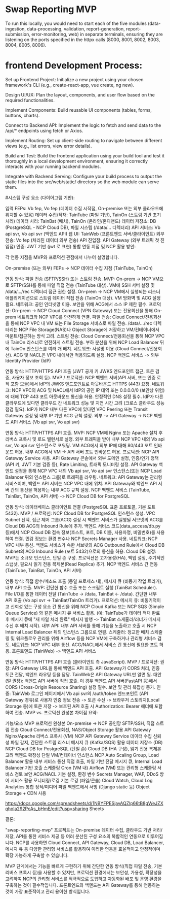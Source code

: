 # Swap Reporting MVP

To run this locally, you would need to start each of the five modules (data-ingestion, data-processing, validation, report-generation, report-submission, error-monitoring, web) in separate terminals, ensuring they are listening on the ports specified in the httpx calls (8000, 8001, 8002, 8003, 8004, 8005, 8006).



# frontend Development Process:

Set up Frontend Project: Initialize a new project using your chosen framework's CLI (e.g., create-react-app, vue create, ng new).

Design UI/UX: Plan the layout, components, and user flow based on the required functionalities.

Implement Components: Build reusable UI components (tables, forms, buttons, charts).

Connect to Backend API: Implement the logic to fetch and send data to the /api/* endpoints using fetch or Axios.

Implement Routing: Set up client-side routing to navigate between different views (e.g., list errors, view error details).

Build and Test: Build the frontend application using your build tool and test it thoroughly in a local development environment, ensuring it correctly interacts with your running backend modules.

Integrate with Backend Serving: Configure your build process to output the static files into the src/web/static/ directory so the web module can serve them.


#시스템 구성 요소 (다이어그램 기반):

입력 FEPs: Vb fep, Vo fep (데이터 수집 시작점, On-premise 또는 외부 클라우드에 위치할 수 있음)
데이터 수집/적재: TainTube (파일 기반), TainOn (스트림 기반 초기 처리)
데이터 처리: TainBat (배치), TainOn (온라인/온디맨드)
데이터 저장소: DB (PostgreSQL - NCP Cloud DB), 파일 시스템 (/data/... 디렉터리)
API 서비스: Vb api svr, Vo api svr (백엔드 API)
웹 UI: TainWeb (프론트엔드 서버/클라이언트)
외부 전송: Vo fep (처리된 데이터 외부 전송)
API 진입점: API Gateway (외부 트래픽 첫 진입점)
인증: JWT 기반 (jwt 로 표현)
통합 연동 지점 및 NCP 활용 방안:

각 연동 지점을 MVP와 프로덕션 관점에서 나누어 설명합니다.

On-premise (또는 외부) FEPs -> NCP 데이터 수집 지점 (TainTube, TainOn)

연동 방식: 파일 전송 (SFTP/SSH) 또는 스트림 전송.
MVP:
On-prem -> NCP VM으로 SFTP/SSH를 통해 파일 직접 전송 (TainTube 대상). VM에 SSH 서버 설정 및 /data/.../rec 디렉터리 접근 권한 설정.
On-prem -> NCP VM에서 실행되는 리스너 애플리케이션으로 스트림 데이터 직접 전송 (TainOn 대상). VM 방화벽 및 ACG 설정 필요.
네트워크: 공인 인터넷망 이용. 보안을 위해 ACG에서 소스 IP 제한 필수.
프로덕션:
On-prem -> NCP Cloud Connect (VPN Gateway) 또는 전용회선을 통해 On-prem 네트워크와 NCP VPC를 안전하게 연결.
파일 전송: Cloud Connect/전용회선을 통해 NCP VPC 내 VM 또는 File Storage 서비스로 파일 전송. /data/.../rec 디렉터리는 NCP File Storage(NAS)나 Object Storage에 저장하고 VM/컨테이너에서 마운트/접근하는 방식 고려.
스트림 전송: Cloud Connect/전용회선을 통해 NCP VPC 내 TainOn 리스너로 안전하게 스트림 전송. 부하 분산을 위해 NCP Load Balancer 뒤에 TainOn 인스턴스를 여러 개 배치.
네트워크: 사설망 이용 (Cloud Connect/전용회선). ACG 및 NACL은 VPC 내에서만 적용되도록 설정.
NCP 백엔드 서비스 -> 외부 Identity Provider (IdP)

연동 방식: HTTP/HTTPS API 호출 (JWT 공개 키 JWKS 엔드포인트 접근, 토큰 검증, 사용자 정보 조회 등).
MVP / 프로덕션:
NCP 백엔드 서버(API 서버, 또는 인증 로직 포함 모듈)에서 IdP의 JWKS 엔드포인트로 아웃바운드 HTTPS (443) 요청.
네트워크: NCP VPC의 ACG 및 NACL에서 IdP의 공인 IP 대역 또는 0.0.0.0/0 (보안상 위험)에 대해 TCP 443 포트 아웃바운드 통신을 허용. 안정적인 DNS 설정 필수. IdP가 다른 클라우드에 있다면 클라우드 간 네트워크 성능 및 지연 시간 고려 (크로스 클라우드 성능 점검 필요).
IdP가 NCP 내부 다른 VPC에 있다면 VPC Peering 또는 Transit Gateway 설정 및 내부 IP 기반 ACG 규칙 설정.
외부 -> API Gateway -> NCP 백엔드 API 서비스 (Vb api svr, Vo api svr)

연동 방식: HTTP/HTTPS API 호출.
MVP:
NCP VM에 Nginx 또는 Apache 설치 후 리버스 프록시 및 로드 밸런서로 설정. 외부 트래픽을 받아 내부 NCP VPC 내의 Vb api svr, Vo api svr 인스턴스로 포워딩.
VM ACG에서 외부 IP에 대해 80/443 포트 인바운드 허용. 내부 ACG에서 VM -> API 서버 포트 인바운드 허용.
프로덕션:
NCP API Gateway Service 사용.
API Gateway 콘솔에서 외부 도메인 설정, 인증/인가 정책(API 키, JWT 기본 검증 등), Rate Limiting, 트래픽 모니터링 설정.
API Gateway 백엔드 설정을 통해 NCP VPC 내의 Vb api svr, Vo api svr 인스턴스(또는 NCP Load Balancer 뒤의 인스턴스 그룹)로 트래픽을 라우팅.
네트워크: API Gateway는 관리형 서비스이며, 백엔드 API 서버는 NCP VPC 내에 위치. API Gateway와 백엔드 API 서버 간의 통신을 허용하는 내부 ACG 규칙 설정.
NCP 백엔드 서비스 (TainTube, TainBat, TainOn, API 서버) -> NCP Cloud DB for PostgreSQL

연동 방식: 데이터베이스 클라이언트 연결 (PostgreSQL 표준 프로토콜, 기본 포트 5432).
MVP / 프로덕션:
NCP Cloud DB for PostgreSQL 인스턴스 생성. VPC Subnet 선택, 접근 제어 그룹(ACG) 설정 시 백엔드 서비스가 실행될 서브넷의 ACG를 Cloud DB ACG의 Inbound Rule에 추가.
백엔드 서비스 코드(data_access/db.py 등)에서 NCP Cloud DB 접속 정보(호스트, 포트, DB 이름, 사용자명, 비밀번호)를 사용하여 연결. 민감 정보는 환경 변수나 NCP Secrets Manager 사용.
네트워크: NCP VPC 내부 통신. 백엔드 서비스가 속한 서브넷의 ACG Outbound Rule에서 Cloud DB Subnet의 ACG Inbound Rule (포트 5432)으로의 통신을 허용.
Cloud DB 설정: MVP는 소규모 인스턴스, 단일 존 구성. 프로덕션은 고가용성(HA), 백업 설정, 주기적인 스냅샷, 필요시 읽기 전용 복제본(Read Replica) 추가.
NCP 백엔드 서비스 간 연동 (TainTube, TainBat, TainOn, API 서버)

연동 방식: 직접 함수/메소드 호출 (동일 프로세스 내), 메시지 큐 (비동기 작업 트리거), 내부 API 호출.
MVP:
간단한 함수 호출 또는 스크립트 실행 (TainBat Scheduler).
File I/O를 통한 데이터 전달 (TainTube -> /data, TainBat <- /data).
간단한 내부 API 호출 (Vo api svr -> TainBat/TainOn 트리거).
프로덕션:
메시지 큐: 비동기적이고 신뢰성 있는 구성 요소 간 통신을 위해 NCP Cloud Kafka 또는 NCP SQS (Simple Queue Service) 와 같은 메시지 큐 서비스 활용. (예: TainTube가 데이터 적재 완료 후 메시지 큐에 "새 파일 처리 완료" 메시지 발행 -> TainBat 스케줄러/러너가 메시지 수신 후 배치 시작).
내부 API: 내부 API 서버를 통해 기능을 노출하고 호출 시 NCP Internal Load Balancer 뒤의 인스턴스 그룹으로 연결.
스케줄러: 정교한 배치 스케줄링 및 워크플로우 관리를 위해 Airflow 등을 NCP VM에 구축하거나 관리형 서비스 검토.
네트워크: NCP VPC 내부 통신. ACG/NACL에서 서비스 간 통신에 필요한 포트 허용.
프론트엔드 (TainWeb) -> 백엔드 API 서비스

연동 방식: HTTP/HTTPS API 호출 (클라이언트 측 JavaScript).
MVP / 프로덕션:
권장: API Gateway URL을 통해 백엔드 API 호출. API Gateway가 CORS 처리, 인증 토큰 전달, 백엔드 라우팅 등을 담당. TainWeb은 API Gateway URL만 알면 됨.
대안 (덜 권장): 백엔드 API 서버에 직접 호출. 이 경우 백엔드 API 서버(FastAPI 등)에서 CORS (Cross-Origin Resource Sharing) 설정 필수. 보안 및 관리 복잡성 증가.
인증: TainWeb 로그인 페이지에서 Vb api svr의 /auth/token 엔드포인트 (API Gateway 경유)로 사용자 인증 정보 전송 -> 토큰 수신 -> 브라우저 스토리지(Local Storage 등)에 토큰 저장 -> 보호된 API 호출 시 Authorization: Bearer <token> 헤더에 포함하여 전송.
MVP vs. 프로덕션 완성본 차이점 요약:

기능/요소	MVP	프로덕션 완성본
On-premise -> NCP	공인망 SFTP/SSH, 직접 스트림 전송	Cloud Connect/전용회선, NAS/Object Storage 활용
API Gateway	Nginx/Apache 리버스 프록시 (VM)	NCP API Gateway Service
데이터 수집 신뢰성	파일 감지, 간단한 스트림 리스너	메시지 큐 (Kafka/SQS) 활용
데이터 저장소 (DB)	NCP Cloud DB for PostgreSQL (단일 존)	Cloud DB (HA 구성), 읽기 전용 복제본 고려
백엔드 확장성	단일 VM/컨테이너 인스턴스	NCP Auto Scaling Group, Load Balancer 활용
내부 서비스 통신	직접 호출, 파일 기반 전달	메시지 큐, Internal Load Balancer 기반 호출
스케줄링	Cron (VM 내)	Airflow (VM) 또는 관리형 스케줄링 서비스 검토
보안	ACG/NACL 기본 설정, 환경 변수	Secrets Manager, WAF, DDoS 방어 서비스 활용
모니터링/로깅	기본 로깅 (파일/콘솔)	Cloud Watch, Cloud Log Analytics 통합
정적/미디어 파일	백엔드에서 서빙 (Django static 등)	Object Storage + CDN 사용

https://docs.google.com/spreadsheets/d/1NBYFPESjayAQZlp66tB8gWeJZXqhoIa292PcAs_bHmE/edit?usp=sharing
Sheets

결론:

"swap-reporting-mvp" 프로젝트는 On-premise 데이터 수집, 클라우드 기반 처리/저장, API를 통한 서비스 제공 등 여러 분산된 구성 요소의 복합적인 연동으로 이루어집니다. NCP를 사용하면 Cloud Connect, API Gateway, Cloud DB, Load Balancer, 메시지 큐 등 다양한 관리형 서비스를 활용하여 이러한 연동을 효율적이고 안정적이며 확장 가능하게 구축할 수 있습니다.

MVP 단계에서는 기능을 빠르게 구현하기 위해 간단한 연동 방식(직접 파일 전송, 기본 리버스 프록시 등)을 사용할 수 있지만, 프로덕션 환경에서는 보안성, 가용성, 확장성을 고려하여 NCP의 관리형 서비스를 적극적으로 도입하고 자동화된 배포 및 운영 환경을 구축하는 것이 필수적입니다. 프론트엔드와 백엔드는 API Gateway를 통해 연동하는 것이 가장 표준적이고 관리 용이한 방식입니다.
